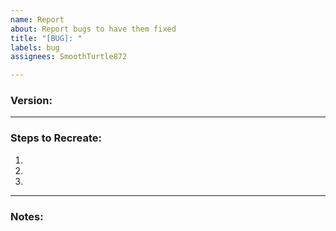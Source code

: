 ```yaml
---
name: Report
about: Report bugs to have them fixed
title: "[BUG]: "
labels: bug
assignees: SmoothTurtle872

---
```


### Version:

---
### Steps to Recreate:
1.
2.
3.
---
### Notes:
